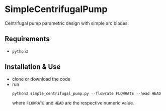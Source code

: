 # SimpleCentrifugalPump
Centrifugal pump parametric design with simple arc blades.

## Requirements

  * `python3`
  

## Installation & Use

  * clone or download the code
  * run 
    ```python
    python3 simple_centrifugal_pump.py --flowrate FLOWRATE --head HEAD
    ```
    where `FLOWRATE` and `HEAD` are the respective numeric value.
